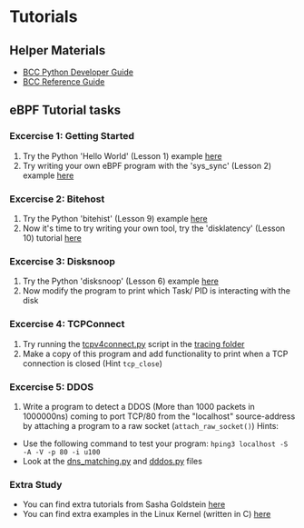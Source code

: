 # Tutorials
## Helper Materials
* [BCC Python Developer Guide](https://github.com/iovisor/bcc/blob/master/docs/tutorial_bcc_python_developer.md)
* [BCC Reference Guide](https://github.com/iovisor/bcc/blob/master/docs/reference_guide.md)

## eBPF Tutorial tasks
### Excercise 1: Getting Started
1. Try the Python 'Hello World' (Lesson 1) example [here](https://github.com/iovisor/bcc/blob/master/docs/tutorial_bcc_python_developer.md#lesson-1-hello-world)
2. Try writing your own eBPF program with the 'sys_sync' (Lesson 2) example [here](https://github.com/iovisor/bcc/blob/master/docs/tutorial_bcc_python_developer.md#lesson-2-sys_sync)

### Excercise 2: Bitehost
1. Try the Python 'bitehist' (Lesson 9) example [here](https://github.com/iovisor/bcc/blob/master/docs/tutorial_bcc_python_developer.md#lesson-9-bitehistpy)
2. Now it's time to try writing your own tool, try the 'disklatency' (Lesson 10) tutorial [here](https://github.com/iovisor/bcc/blob/master/docs/tutorial_bcc_python_developer.md#lesson-10-disklatencypy)

### Excercise 3: Disksnoop
1. Try the Python 'disksnoop' (Lesson 6) example [here](https://github.com/iovisor/bcc/blob/master/docs/tutorial_bcc_python_developer.md#lesson-6-disksnooppy)
2. Now modify the program to print which Task/ PID is interacting with the disk

### Excercise 4: TCPConnect
1. Try running the [tcpv4connect.py](https://github.com/iovisor/bcc/blob/master/examples/tracing/tcpv4connect.py) script in the [tracing folder](https://github.com/iovisor/bcc/tree/master/examples/tracing)
2. Make a copy of this program and add functionality to print when a TCP connection is closed (Hint `tcp_close`)

### Excercise 5: DDOS 
1. Write a program to detect a DDOS (More than 1000 packets in 1000000ns) coming to port TCP/80 from the "localhost" source-address by attaching a program to a raw socket (`attach_raw_socket()`)
Hints:
* Use the following command to test your program: `hping3 localhost -S -A -V -p 80 -i u100`
* Look at the [dns_matching.py](https://github.com/iovisor/bcc/blob/master/examples/networking/dns_matching/dns_matching.py) and [dddos.py](https://github.com/iovisor/bcc/blob/master/examples/tracing/dddos.py) files

### Extra Study
* You can find extra tutorials from Sasha Goldstein [here](https://github.com/goldshtn/linux-tracing-workshop)
* You can find extra examples in the Linux Kernel (written in C) [here](https://github.com/torvalds/linux/tree/master/samples/bpf)
